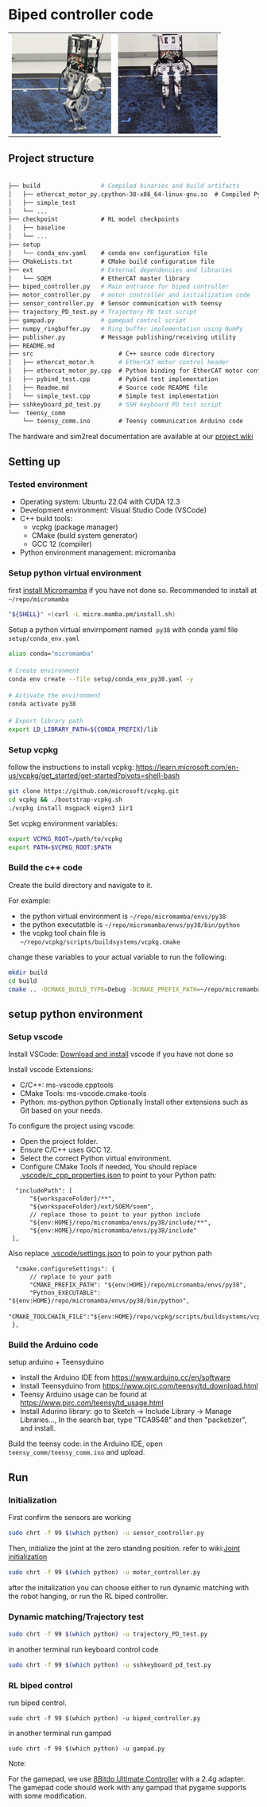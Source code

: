 
# Biped controller code

<table>
<tr>
<td><img src="doc/image/dukehumanoidv1-thumbnails_1.gif" alt="Duke Humanoid V1 Thumbnail 1" style="width: 200px; height: 200px;"></td>
<td><img src="doc/image/dukehumanoidv1-thumbnails.gif" alt="Duke Humanoid V1 Thumbnail 2" style="width: 200px; height: 200px;"></td>
</tr>
</table>

## Project structure

```bash

├── build                 # Compiled binaries and build artifacts
│   ├── ethercat_motor_py.cpython-38-x86_64-linux-gnu.so  # Compiled Python extension
│   ├── simple_test
│   └── ...
├── checkpoint            # RL model checkpoints
│   ├── baseline
│   └── ...
├── setup                   
│   └── conda_env.yaml    # conda env configuration file
├── CMakeLists.txt        # CMake build configuration file
├── ext                   # External dependencies and libraries
│   └── SOEM              # EtherCAT master library
├── biped_controller.py   # Main entrance for biped controller
├── motor_controller.py   # motor controller and initialization code
├── sensor_controller.py  # Sensor communication with teensy
├── trajectory_PD_test.py # Trajectory PD test script
├── gampad.py             # gamepad control script
├── numpy_ringbuffer.py   # Ring buffer implementation using NumPy
├── publisher.py          # Message publishing/receiving utility
├── README.md  
├── src                        # C++ source code directory
│   ├── ethercat_motor.h       # EtherCAT motor control header
│   ├── ethercat_motor_py.cpp  # Python binding for EtherCAT motor control
│   ├── pybind_test.cpp        # Pybind test implementation
│   ├── Readme.md              # Source code README file
│   └── simple_test.cpp        # Simple test implementation
├── sshkeyboard_pd_test.py     # SSH keyboard PD test script
└──  teensy_comm
    └── teensy_comm.ino        # Teensy communication Arduino code

```
The hardware and sim2real documentation are available at our [project wiki](https://www.notion.so/Duke-Humanoid-V1-b-38d54de887d1403a82f2367490c45b89)

## Setting up

### Tested environment
- Operating system: Ubuntu 22.04 with CUDA 12.3
- Development environment: Visual Studio Code (VSCode)
- C++ build tools:
  -  vcpkg (package manager)
  - CMake (build system generator)
  - GCC 12 (compiler)
- Python environment management: micromanba

### Setup python virtual environment
 first [install Micromamba](https://mamba.readthedocs.io/en/latest/installation/micromamba-installation.html) if you have not done so. Recommended to install at `~/repo/micromamba`


```bash
"${SHELL}" <(curl -L micro.mamba.pm/install.sh)
```

Setup a python virtual envirnpoment named  `py38` with conda yaml file `setup/conda_env.yaml` 

```bash
alias conda="micromamba"

# Create environment
conda env create --file setup/conda_env_py38.yaml -y

# Activate the environment
conda activate py38

# Export library path
export LD_LIBRARY_PATH=${CONDA_PREFIX}/lib
```


### Setup vcpkg

follow the instructions to install vcpkg: 
https://learn.microsoft.com/en-us/vcpkg/get_started/get-started?pivots=shell-bash

```bash
git clone https://github.com/microsoft/vcpkg.git
cd vcpkg && ./bootstrap-vcpkg.sh
./vcpkg install msgpack eigen3 iir1

```

Set vcpkg environment variables:
```bash
export VCPKG_ROOT=/path/to/vcpkg
export PATH=$VCPKG_ROOT:$PATH
```



### Build the c++ code

Create the build directory and navigate to it.

For example:
- the python virtual environment is `~/repo/micromamba/envs/py38`
- the python executatble is `~/repo/micromamba/envs/py38/bin/python`
- the vcpkg tool chain file is `~/repo/vcpkg/scripts/buildsystems/vcpkg.cmake`

change these variables to your actual variable to run the following:

```bash
mkdir build
cd build
cmake .. -DCMAKE_BUILD_TYPE=Debug -DCMAKE_PREFIX_PATH=~/repo/micromamba/envs/py38 -DPython_EXECUTABLE=~/repo/micromamba/envs/py38/bin/python -DCMAKE_TOOLCHAIN_FILE=~/repo/vcpkg/scripts/buildsystems/vcpkg.cmake -G Ninja
```

## setup python environment



### Setup vscode
Install VSCode: [Download and install](https://code.visualstudio.com/download) vscode if you have not done so

Install vscode Extensions:
- C/C++: ms-vscode.cpptools
- CMake Tools: ms-vscode.cmake-tools
- Python: ms-python.python
Optionally Install other extensions such as Git based on your needs.

To configure the project using vscode:
- Open the project folder.
- Ensure C/C++ uses GCC 12.
- Select the correct Python virtual environment.
- Configure CMake Tools if needed, You should replace [.vscode/c_cpp_properties.json](.vscode/c_cpp_properties.json) to point to your Python path:
```
  "includePath": [
      "${workspaceFolder}/**",
      "${workspaceFolder}/ext/SOEM/soem",
      // replace those to point to your python include
      "${env:HOME}/repo/micromamba/envs/py38/include/**",
      "${env:HOME}/repo/micromamba/envs/py38/include"
 ],
```
 Also replace [.vscode/settings.json](.vscode/settings.json) to poin to your python path
```
  "cmake.configureSettings": {
      // replace to your path
      "CMAKE_PREFIX_PATH": "${env:HOME}/repo/micromamba/envs/py38",
      "Python_EXECUTABLE": "${env:HOME}/repo/micromamba/envs/py38/bin/python",
      "CMAKE_TOOLCHAIN_FILE":"${env:HOME}/repo/vcpkg/scripts/buildsystems/vcpkg.cmake",
 },
```

### Build the Arduino code

setup arduino + Teensyduino
- Install the Arduino IDE from https://www.arduino.cc/en/software
- Install Teensyduino from https://www.pjrc.com/teensy/td_download.html
- Teensy Arduino usage can be found at https://www.pjrc.com/teensy/td_usage.html
- Install Adurino library: go to Sketch -> Include Library -> Manage Libraries..., In the search bar, type "TCA9548" and then "packetizer", and install.

Build the teensy code: in the Arduino IDE, open `teensy_comm/teensy_comm.ino` and upload.


## Run

### Initialization
First confirm the sensors are working
```bash
sudo chrt -f 99 $(which python) -u sensor_controller.py
```

Then, initialize the joint at the zero standing position. refer to wiki:[Joint initialization](https://www.notion.so/Joint-initialization-a068aad6d80e4ee8bc613af9ba50b854)
```bash
sudo chrt -f 99 $(which python) -u motor_controller.py

```
after the initalization you can choose either to run dynamic matching with the robot hanging,
or run the RL biped controller.


### Dynamic matching/Trajectory test 
```bash
sudo chrt -f 99 $(which python) -u trajectory_PD_test.py

```
in another terminal run keyboard control code
```bash
sudo chrt -f 99 $(which python) -u sshkeyboard_pd_test.py
```


### RL biped control
run biped control.
```
sudo chrt -f 99 $(which python) -u biped_controller.py
```
in another terminal run gampad
```
sudo chrt -f 99 $(which python) -u gampad.py
```

Note: 

For the gamepad, we use [8Bitdo Ultimate Controller](https://www.8bitdo.com/ultimate-bluetooth-controller/) with a 2.4g adapter. The gamepad code should work with any gampad that pygame supports with some modification. 